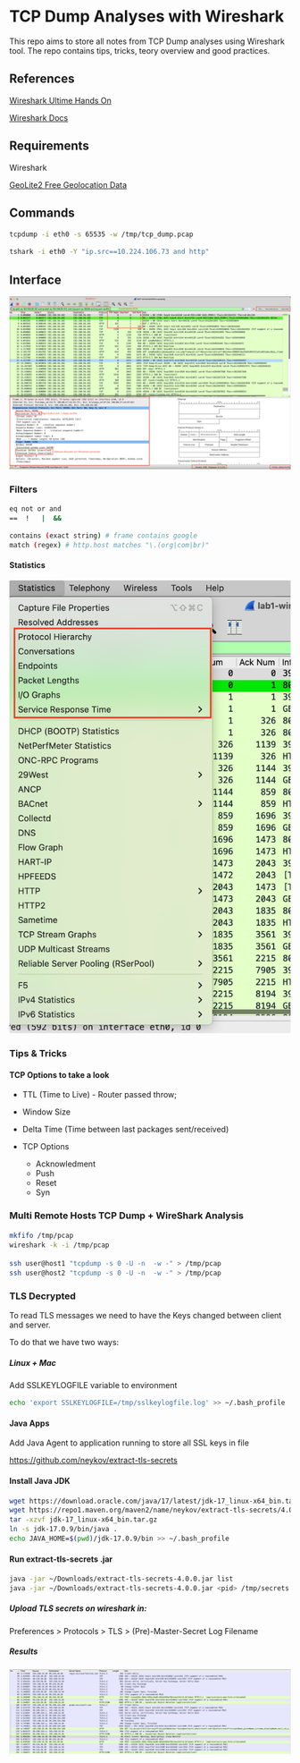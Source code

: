 # TCP Dump Analyses with Wireshark

This repo aims to store all notes from TCP Dump analyses using Wireshark tool. The repo contains tips, tricks, teory overview and good practices.



## References

[Wireshark Ultime Hands On](https://www.udemy.com/course/wireshark-ultimate-hands-on-course/)

[Wireshark Docs](https://www.wireshark.org/docs)

## Requirements

Wireshark

[GeoLite2 Free Geolocation Data](https://dev.maxmind.com/geoip/geolite2-free-geolocation-data?lang=en)



## Commands
```bash
tcpdump -i eth0 -s 65535 -w /tmp/tcp_dump.pcap
```
```bash
tshark -i eth0 -Y "ip.src==10.224.106.73 and http"
```


## Interface

![](imgs/wireshark-interface.png)

### Filters

```bash
eq not or and
==  !   |  &&
```

```bash
contains (exact string) # frame contains google
match (regex) # http.host matches "\.(org|com|br)"
```

#### Statistics

![Statistics](imgs/statistics.png)



### Tips & Tricks

#### TCP Options to take a look

* TTL (Time to Live) - Router passed throw;
* Window Size
* Delta Time (Time between last packages sent/received)
* TCP Options

  * Acknowledment
  * Push
  * Reset
  * Syn

### Multi Remote Hosts TCP Dump + WireShark Analysis
```bash
mkfifo /tmp/pcap
wireshark -k -i /tmp/pcap

ssh user@host1 "tcpdump -s 0 -U -n  -w -" > /tmp/pcap
ssh user@host2 "tcpdump -s 0 -U -n  -w -" > /tmp/pcap
```

### TLS Decrypted

To read TLS messages we need to have the Keys changed between client and server. 

To do that we have two ways:

##### Linux + Mac

Add SSLKEYLOGFILE variable to environment

```bash
echo 'export SSLKEYLOGFILE=/tmp/sslkeylogfile.log' >> ~/.bash_profile
```

#### Java Apps

Add Java Agent to application running to store all SSL keys in file

https://github.com/neykov/extract-tls-secrets

#### Install Java JDK

```bash
wget https://download.oracle.com/java/17/latest/jdk-17_linux-x64_bin.tar.gz
wget https://repo1.maven.org/maven2/name/neykov/extract-tls-secrets/4.0.0/extract-tls-secrets-4.0.0.jar
tar -xzvf jdk-17_linux-x64_bin.tar.gz
ln -s jdk-17.0.9/bin/java .
echo JAVA_HOME=$(pwd)/jdk-17.0.9/bin >> ~/.bash_profile
```

#### Run extract-tls-secrets .jar

```bash
java -jar ~/Downloads/extract-tls-secrets-4.0.0.jar list
java -jar ~/Downloads/extract-tls-secrets-4.0.0.jar <pid> /tmp/secrets.log
```

##### Upload TLS secrets on wireshark in:

Preferences > Protocols > TLS > (Pre)-Master-Secret Log Filename 


##### Results

![tls_decrypted](imgs/tls_decrypted.png)

